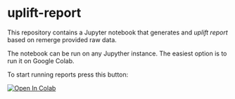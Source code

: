 # uplift-report

This repository contains a Jupyter notebook that generates and *uplift report* based on remerge provided raw data. 

The notebook can be run on any Jupyther instance. The easiest option is to run it on Google Colab.

To start running reports  press this button:

[![Open In Colab](https://colab.research.google.com/assets/colab-badge.svg)](https://colab.research.google.com/github/remerge/uplift-report/blob/king-custom/uplift_report.ipynb)
